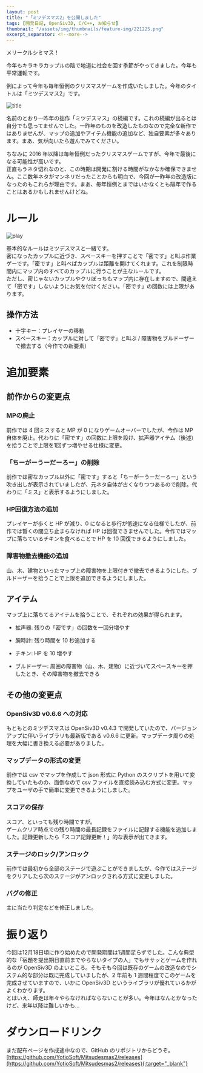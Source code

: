 ```yaml
---
layout: post
title: "「ミツデスマス2」を公開しました"
tags: [開発日記, OpenSiv3D, C/C++, お知らせ]
thumbnail: "/assets/img/thumbnails/feature-img/221225.png"
excerpt_separator: <!--more-->
---
```


メリークルシミマス！  

今年もキラキラカップルの陰で地道に社会を回す季節がやってきました。今年も平常運転です。  

例によって今年も毎年恒例のクリスマスゲームを作成いたしました。今年のタイトルは「ミツデスマス2」です。  

![title](../../../assets/img/post/2022-12-25/title.png)  

名前のとおり一昨年の拙作「ミツデスマス」の続編です。これの続編が出るとは自分でも思ってませんでした。一昨年のものを改造したものなので完全な新作ではありませんが、マップの追加やアイテム機能の追加など、独自要素が多々あります。まあ、気が向いたら遊んでみてください。

<!--more-->

ちなみに 2016 年以降は毎年恒例だったクリスマスゲームですが、今年で最後になる可能性が高いです。  
正直もうネタ切れなのと、この時期は開発に割ける時間がなかなか確保できません。ここ数年ネタがマンネリだったことからも明白で、今回が一昨年の改造版になったのもこれらが理由です。まあ、毎年恒例とまではいかなくとも隔年で作ることはあるかもしれませんけどね。

# ルール

![play](../../../assets/img/post/2022-12-25/play.png)  


基本的なルールはミツデスマスと一緒です。  
密になったカップルに近づき、スペースキーを押すことで「密です」と叫ぶ作業ゲーです。「密です」と叫べばカップルは距離を開けてくれます。これを制限時間内にマップ内のすべてのカップルに行うことが主なルールです。  
ただし、密じゃないカップルやクリぼっちもマップ内に存在しますので、間違えて「密です」しないようにお気を付けください。「密です」の回数には上限があります。 

## 操作方法

- 十字キー：プレイヤーの移動
- スペースキー：カップルに対して「密です」と叫ぶ / 障害物をブルドーザーで撤去する（今作での新要素）

# 追加要素

## 前作からの変更点

### MPの廃止

前作では 4 回ミスすると MP が 0 になりゲームオーバーでしたが、今作は MP 自体を廃止。代わりに「密です」の回数に上限を設け、拡声器アイテム（後述）を拾うことで上限を1回ずつ増やせる仕様に変更。

### 「ちーがーうーだーろー」の削除

前作では密なカップル以外に「密です」すると「ちーがーうーだーろー」という吹き出しが表示されていましたが、元ネタ自体が古くなりつつあるので削除。代わりに「ミス」と表示するようにしました。

### HP回復方法の追加

プレイヤーが歩くと HP が減り、0 になると歩行が低速になる仕様でしたが、前作では暫くの間立ち止まらなければ HP は回復できませんでした。今作ではマップに落ちているチキンを食べることで HP を 10 回復できるようにしました。

### 障害物撤去機能の追加

山、木、建物といったマップ上の障害物を上限付きで撤去できるようにした。ブルドーザーを拾うことで上限を追加できるようにしました。

## アイテム

マップ上に落ちてるアイテムを拾うことで、それぞれの効果が得られます。  

- 拡声器: 残りの「密です」の回数を一回分増やす

- 腕時計: 残り時間を 10 秒追加する

- チキン:  HP を 10 増やす

- ブルドーザー: 周囲の障害物（山、木、建物）に近づいてスペースキーを押したとき、その障害物を撤去できる

## その他の変更点

### OpenSiv3D v0.6.6 への対応

もともとのミツデスマスは OpenSiv3D v0.4.3 で開発していたので、バージョンアップに伴いライブラリも最新版である v0.6.6 に更新。マップデータ周りの処理を大幅に書き換える必要がありました。

### マップデータの形式の変更

前作では csv でマップを作成して json 形式に Python のスクリプトを用いて変換していたものの、面倒なので csv ファイルを直接読み込む方式に変更。マップをユーザの手で簡単に変更できるようにしました。

### スコアの保存

スコア、といっても残り時間ですが。  
ゲームクリア時点での残り時間の最長記録をファイルに記録する機能を追加しました。記録更新したら「スコア記録更新！」的な表示が出てきます。

### ステージのロック/アンロック

前作では最初から全部のステージで遊ぶことができましたが、今作ではステージをクリアしたら次のステージがアンロックされる方式に変更しました。

### バグの修正

主に当たり判定などを修正しました。

# 振り返り

今回は12月18日頃に作り始めたので開発期間は1週間足らずでした。こんな典型的な「宿題を提出期日直前までやらないタイプの人」でもササッとゲームを作れるのが OpenSiv3D のよいところ。そもそも今回は既存のゲームの改造なのでシステム的な部分は既に完成していましたが、2 年前も 1 週間程度でこのゲームを完成させていますので、いかに OpenSiv3D というライブラリが優れているかがよくわかります。  
とはいえ、師走は年々やらなければならないことが多い。今年はなんとかなったけど、来年以降は難しいかも…

# ダウンロードリンク

まだ配布ページを作成途中なので、GitHub のリポジトリからどうぞ。  
[https://github.com/YotioSoft/Mitsudesmas2/releases](https://github.com/YotioSoft/Mitsudesmas2/releases){:target="_blank"}
